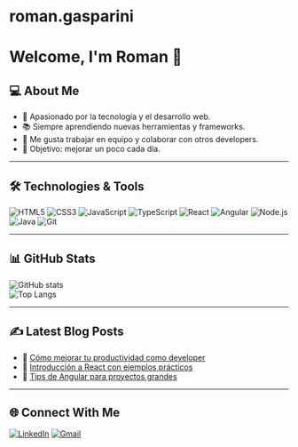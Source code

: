 # roman.gasparini

# Welcome, I'm Roman 👋  

## 💻 About Me
- 🚀 Apasionado por la tecnología y el desarrollo web.  
- 📚 Siempre aprendiendo nuevas herramientas y frameworks.  
- 🤝 Me gusta trabajar en equipo y colaborar con otros developers.  
- 🎯 Objetivo: mejorar un poco cada día.  

---

## 🛠️ Technologies & Tools
![HTML5](https://img.shields.io/badge/HTML5-E34F26?style=for-the-badge&logo=html5&logoColor=white)
![CSS3](https://img.shields.io/badge/CSS3-1572B6?style=for-the-badge&logo=css3&logoColor=white)
![JavaScript](https://img.shields.io/badge/JavaScript-F7DF1E?style=for-the-badge&logo=javascript&logoColor=black)
![TypeScript](https://img.shields.io/badge/TypeScript-007ACC?style=for-the-badge&logo=typescript&logoColor=white)
![React](https://img.shields.io/badge/React-20232A?style=for-the-badge&logo=react&logoColor=61DAFB)
![Angular](https://img.shields.io/badge/Angular-DD0031?style=for-the-badge&logo=angular&logoColor=white)
![Node.js](https://img.shields.io/badge/Node.js-43853D?style=for-the-badge&logo=node.js&logoColor=white)
![Java](https://img.shields.io/badge/Java-007396?style=for-the-badge&logo=java&logoColor=white)
![Git](https://img.shields.io/badge/Git-F05032?style=for-the-badge&logo=git&logoColor=white)

---

## 📊 GitHub Stats
![GitHub stats](https://github-readme-stats.vercel.app/api?username=romangasp&show_icons=true&theme=radical)  
![Top Langs](https://github-readme-stats.vercel.app/api/top-langs/?username=romangasp&layout=compact&theme=radical)

---

## ✍️ Latest Blog Posts
<!-- BLOG-POST-LIST:START -->
- 🔗 [Cómo mejorar tu productividad como developer](https://mi-blog.com)
- 🔗 [Introducción a React con ejemplos prácticos](https://mi-blog.com)
- 🔗 [Tips de Angular para proyectos grandes](https://mi-blog.com)
<!-- BLOG-POST-LIST:END -->

---

## 🌐 Connect With Me
[![LinkedIn](https://img.shields.io/badge/LinkedIn-0A66C2?style=for-the-badge&logo=linkedin&logoColor=white)](https://www.linkedin.com/in/roman-gasparini/?locale=en_US)
[![Gmail](https://img.shields.io/badge/Gmail-D14836?style=for-the-badge&logo=gmail&logoColor=white)](mailto:roman.gasparini@gmail.com)
